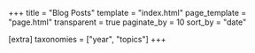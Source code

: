+++
title = "Blog Posts"
template = "index.html"
page_template = "page.html"
transparent = true
paginate_by = 10
sort_by = "date"

[extra]
taxonomies = ["year", "topics"]
+++